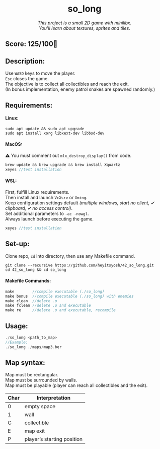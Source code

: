 <h1 align="center">
	so_long
</h1>

*<p align="center">This project is a small 2D game with minilibx.<br>
You'll learn about textures, sprites and tiles.</p>*

## Score: 125/100🎉

## Description:
Use `WASD` keys to move the player.  
`Esc` closes the game.  
The objective is to collect all collectibles and reach the exit.   
(In bonus implementation, enemy patrol snakes are spawned randomly.)

## Requirements:
#### Linux:
```
sudo apt update && sudo apt upgrade
sudo apt install xorg libxext-dev libbsd-dev
```
#### MacOS:
⚠️ You must comment out `mlx_destroy_display()` from code.  
```C
brew update && brew upgrade && brew install Xquartz
xeyes //test installation
```
#### WSL:
First, fulfill Linux requirements.  
Then install and launch `VcXsrv` or `Xming`.  
Keep configuration settings default *(multiple windows, start no client, ✔ clipboard, ✔ no access control)*.  
Set additional parameters to `-ac -nowgl`.  
Always launch before executing the game.
```C
xeyes //test installation
```

## Set-up:
Clone repo, `cd` into directory, then use any Makefile command.  
```
git clone --recursive https://github.com/heyitsyosh/42_so_long.git
cd 42_so_long && cd so_long
```   

#### Makefile Commands:
```C
make        //compile executable (./so_long)
make bonus  //compile executable (./so_long) with enemies
make clean  //delete .o
make fclean //delete .o and executable
make re     //delete .o and executable, recompile 
```

## Usage:  
```C
./so_long <path_to_map>
//Example:
./so_long ./maps/map3.ber
```

## Map syntax:
Map must be rectangular.  
Map must be surrounded by walls.  
Map must be playable (player can reach all collectibles and the exit).

| Char | Interpretation |
| --- | --- |
| 0 | empty space |
| 1 | wall |
| C | collectible |
| E | map exit |
| P | player’s starting position |

